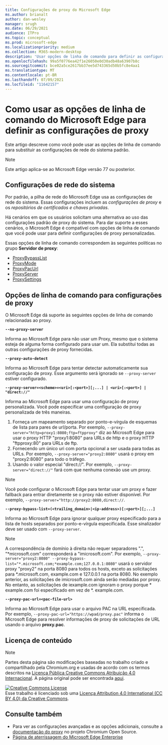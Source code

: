 ```yaml
---
title: Configurações de proxy do Microsoft Edge
ms.author: brianalt
author: dan-wesley
manager: srugh
ms.date: 06/29/2021
audience: ITPro
ms.topic: conceptual
ms.prod: microsoft-edge
ms.localizationpriority: medium
ms.collection: M365-modern-desktop
description: 'Usar opções de linha de comando para definir as configurações de proxy '
ms.openlocfilehash: 99a5f0776ea42f1e26050e0d30adb48a63907b8c
ms.sourcegitcommit: bce02a5ce2617bb37ee5d743365d50b5fc8e4aa1
ms.translationtype: MT
ms.contentlocale: pt-BR
ms.lasthandoff: 07/09/2021
ms.locfileid: "11642157"
---
```

# <a name="how-to-use-microsoft-edge-command-line-options-to-configure-proxy-settings"></a>Como usar as opções de linha de comando do Microsoft Edge para definir as configurações de proxy

Este artigo descreve como você pode usar as opções de linha de comando para substituir as configurações de rede do sistema padrão.

>[!NOTE]
>Este artigo aplica-se ao Microsoft Edge versão 77 ou posterior.

## <a name="system-network-settings"></a>Configurações de rede do sistema

Por padrão, a pilha de rede do Microsoft Edge usa as configurações de rede do sistema. Essas configurações incluem as *configurações de proxy* e os *repositórios de certificados e chaves privadas*.

Há cenários em que os usuários solicitam uma alternativa ao uso das configurações padrão de proxy do sistema. Para dar suporte a esses cenários, o Microsoft Edge é compatível com opções de linha de comando que você pode usar para definir configurações de proxy personalizadas.

Essas opções de linha de comando correspondem às seguintes políticas no grupo **Servidor de proxy**:

- [ProxyBypassList](./microsoft-edge-policies.md#proxybypasslist)
- [ProxyMode](./microsoft-edge-policies.md#proxymode)
- [ProxyPacUrl](./microsoft-edge-policies.md#proxypacurl)
- [ProxyServer](./microsoft-edge-policies.md#proxyserver)
- [ProxySettings](./microsoft-edge-policies.md#proxysettings)

## <a name="command-line-options-for-proxy-settings"></a>Opções de linha de comando para configurações de proxy

O Microsoft Edge dá suporte às seguintes opções de linha de comando relacionadas ao proxy.

 **`--no-proxy-server`**
 
Informa ao Microsoft Edge para não usar um Proxy, mesmo que o sistema esteja de alguma forma configurado para usar um. Ela substitui todas as outras configurações de proxy fornecidas.

**`--proxy-auto-detect`**

Informa ao Microsoft Edge para tentar detectar automaticamente sua configuração de proxy. Esse argumento será ignorado se `--proxy-server` estiver configurado.

**`--proxy-server=<scheme>=<uri>[:<port>][;...] | <uri>[:<port>] | "direct://"`**

Informa ao Microsoft Edge para usar uma configuração de proxy personalizada. Você pode especificar uma configuração de proxy personalizada de três maneiras.

1. Forneça um mapeamento separado por ponto-e-vírgula de esquemas de lista para pares de url/porta. Por exemplo, `--proxy-server="http=proxy1:8080;ftp=ftpproxy"` diz ao Microsoft Edge para usar o proxy HTTP "proxy1:8080" para URLs de http e o proxy HTTP "ftpproxy:80" para URLs de ftp.
2. Fornecendo um único uri com porta opcional a ser usada para todas as URLs. Por exemplo, `--proxy-server="proxy2:8080"` usará o proxy em "proxy2:8080" para todo o tráfego.
3. Usando o valor especial "direct://". Por exemplo, `--proxy-server="direct://"` fará com que nenhuma conexão use um proxy. 

>[!NOTE]
>Você pode configurar o Microsoft Edge para tentar usar um proxy e fazer fallback para entrar diretamente se o proxy não estiver disponível. Por exemplo, `--proxy-server="http://proxy2:8080,direct://`.

**`--proxy-bypass-list=(<trailing_domain>|<ip-address>)[:<port>][;...]`**

Informa ao Microsoft Edge para ignorar qualquer proxy especificado para a lista de hosts separados por ponto-e-vírgula especificada. Esse sinalizador deve ser usado com `--proxy-server`.

>[!NOTE]
>A correspondência de domínio à direita não requer separadores ".", "\*microsoft.com" corresponderá a "imicrosoft.com". Por exemplo, `--proxy-server="proxy2:8080" --proxy-bypass-list="*.microsoft.com;*example.com;127.0.0.1:8080"` usará o servidor proxy "proxy2" na porta 8080 para todos os hosts, exceto as solicitações para \*.microsoft.com, example.com e 127.0.0.1 na porta 8080. No exemplo anterior, as solicitações de imicrosoft.com ainda serão mediadas por proxy. No entanto, as solicitações de iexample.com ignoram o proxy porque \* example.com foi especificado em vez de \*. example.com.

**`--proxy-pac-url=<pac-file-url>`**

Informa ao Microsoft Edge para usar o arquivo PAC na URL especificada. Por exemplo, `--proxy-pac-url="https://wpad/proxy.pac"` informa o Microsoft Edge para resolver informações de proxy de solicitações de URL usando o arquivo **proxy.pac**.

## <a name="content-license"></a>Licença de conteúdo

> [!NOTE]
> Partes desta página são modificações baseadas no trabalho criado e compartilhado pela Chromium.org e usadas de acordo com os termos descritos na [Licença Pública Creative Commons Atribuição 4.0 Internacional](http://creativecommons.org/licenses/by/4.0/). A página original pode ser encontrada [aqui](https://www.chromium.org/developers/design-documents/network-settings#TOC-Command-line-options-for-proxy-sett).
  
<a rel="license" href="http://creativecommons.org/licenses/by/4.0/"><img alt="Creative Commons License" style="border-width:0" src="https://i.creativecommons.org/l/by/4.0/88x31.png" /></a><br />Esse trabalho é licenciado sob uma <a rel="license" href="http://creativecommons.org/licenses/by/4.0/">Licença Attribution 4.0 International (CC BY 4.0) da Creative Commons</a>.

## <a name="see-also"></a>Consulte também

- Para ver as configurações avançadas e as opções adicionais, consulte a [documentação do proxy](https://chromium.googlesource.com/chromium/src/+/HEAD/net/docs/proxy.md) no projeto Chromium Open Source.
- [Página de aterrissagem do Microsoft Edge Enterprise](https://aka.ms/EdgeEnterprise)